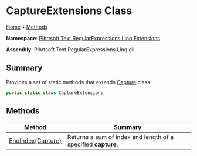 # CaptureExtensions Class

[Home](../../../../../../README.md) &#x2022; [Methods](#methods)

**Namespace**: [Pihrtsoft.Text.RegularExpressions.Linq.Extensions](../README.md)

**Assembly**: Pihrtsoft\.Text\.RegularExpressions\.Linq\.dll

## Summary

Provides a set of static methods that extends [Capture](https://docs.microsoft.com/en-us/dotnet/api/system.text.regularexpressions.capture) class\.

```csharp
public static class CaptureExtensions
```

## Methods

| Method | Summary |
| ------ | ------- |
| [EndIndex(Capture)](EndIndex/README.md) | Returns a sum of index and length of a specified **capture**\. |

